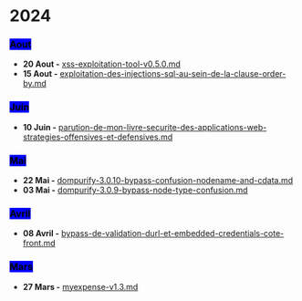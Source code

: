 # 2024

### <mark style="background-color:blue;">Aout</mark>

* **20 Aout -** [xss-exploitation-tool-v0.5.0.md](aout/xss-exploitation-tool-v0.5.0.md "mention")
* **15 Aout -** [exploitation-des-injections-sql-au-sein-de-la-clause-order-by.md](aout/exploitation-des-injections-sql-au-sein-de-la-clause-order-by.md "mention")

### <mark style="background-color:blue;">Juin</mark>

* **10 Juin -** [parution-de-mon-livre-securite-des-applications-web-strategies-offensives-et-defensives.md](juin/parution-de-mon-livre-securite-des-applications-web-strategies-offensives-et-defensives.md "mention")

### <mark style="background-color:blue;">Mai</mark>

* **22 Mai -** [dompurify-3.0.10-bypass-confusion-nodename-and-cdata.md](mai/dompurify-3.0.10-bypass-confusion-nodename-and-cdata.md "mention")
* **03 Mai -** [dompurify-3.0.9-bypass-node-type-confusion.md](mai/dompurify-3.0.9-bypass-node-type-confusion.md "mention")

### <mark style="background-color:blue;">Avril</mark>

* **08 Avril -** [bypass-de-validation-durl-et-embedded-credentials-cote-front.md](avril/bypass-de-validation-durl-et-embedded-credentials-cote-front.md "mention")

### <mark style="background-color:blue;">Mars</mark>

* **27 Mars -** [myexpense-v1.3.md](mars/myexpense-v1.3.md "mention")
